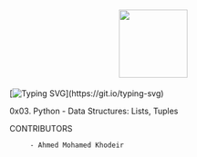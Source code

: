 <h1 align= "center">
<img src="https://github-production-user-asset-6210df.s3.amazonaws.com/122843056/237317755-5b364351-ae5c-42cc-ae8e-50afc9bea80c.png" height= "120"/>
</h1>

[![Typing SVG](https://readme-typing-svg.herokuapp.com?font=Fira+Code&weight=1200&size=30&pause=1000&width=435&lines=Python+-+Data+Structures,+Lists,+Tuples\(:)](https://git.io/typing-svg)

0x03. Python - Data Structures: Lists, Tuples

CONTRIBUTORS

         - Ahmed Mohamed Khodeir
